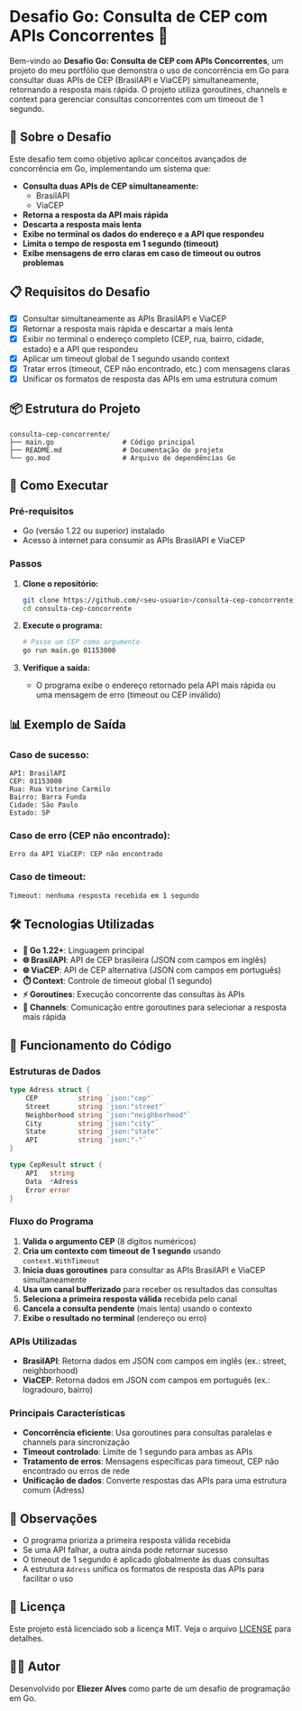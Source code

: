 # Desafio Go: Consulta de CEP com APIs Concorrentes 🚀

Bem-vindo ao **Desafio Go: Consulta de CEP com APIs Concorrentes**, um projeto do meu portfólio que demonstra o uso de concorrência em Go para consultar duas APIs de CEP (BrasilAPI e ViaCEP) simultaneamente, retornando a resposta mais rápida. O projeto utiliza goroutines, channels e context para gerenciar consultas concorrentes com um timeout de 1 segundo.

## 📌 Sobre o Desafio

Este desafio tem como objetivo aplicar conceitos avançados de concorrência em Go, implementando um sistema que:

- **Consulta duas APIs de CEP simultaneamente:**
  - BrasilAPI
  - ViaCEP
- **Retorna a resposta da API mais rápida**
- **Descarta a resposta mais lenta**
- **Exibe no terminal os dados do endereço e a API que respondeu**
- **Limita o tempo de resposta em 1 segundo (timeout)**
- **Exibe mensagens de erro claras em caso de timeout ou outros problemas**

## 📋 Requisitos do Desafio

- [x] Consultar simultaneamente as APIs BrasilAPI e ViaCEP
- [x] Retornar a resposta mais rápida e descartar a mais lenta
- [x] Exibir no terminal o endereço completo (CEP, rua, bairro, cidade, estado) e a API que respondeu
- [x] Aplicar um timeout global de 1 segundo usando context
- [x] Tratar erros (timeout, CEP não encontrado, etc.) com mensagens claras
- [x] Unificar os formatos de resposta das APIs em uma estrutura comum

## 📦 Estrutura do Projeto

```
consulta-cep-concorrente/
├── main.go                 # Código principal
├── README.md               # Documentação do projeto
└── go.mod                  # Arquivo de dependências Go
```

## 🚀 Como Executar

### Pré-requisitos

- Go (versão 1.22 ou superior) instalado
- Acesso à internet para consumir as APIs BrasilAPI e ViaCEP

### Passos

1. **Clone o repositório:**
   ```bash
   git clone https://github.com/<seu-usuario>/consulta-cep-concorrente.git
   cd consulta-cep-concorrente
   ```

2. **Execute o programa:**
   ```bash
   # Passe um CEP como argumento
   go run main.go 01153000
   ```

3. **Verifique a saída:**
   - O programa exibe o endereço retornado pela API mais rápida ou uma mensagem de erro (timeout ou CEP inválido)

## 📊 Exemplo de Saída

### Caso de sucesso:
```
API: BrasilAPI
CEP: 01153000
Rua: Rua Vitorino Carmilo
Bairro: Barra Funda
Cidade: São Paulo
Estado: SP
```

### Caso de erro (CEP não encontrado):
```
Erro da API ViaCEP: CEP não encontrado
```

### Caso de timeout:
```
Timeout: nenhuma resposta recebida em 1 segundo
```

## 🛠 Tecnologias Utilizadas

- **🐹 Go 1.22+**: Linguagem principal
- **🌐 BrasilAPI**: API de CEP brasileira (JSON com campos em inglês)
- **🌐 ViaCEP**: API de CEP alternativa (JSON com campos em português)
- **⏱️ Context**: Controle de timeout global (1 segundo)
- **⚡ Goroutines**: Execução concorrente das consultas às APIs
- **📡 Channels**: Comunicação entre goroutines para selecionar a resposta mais rápida

## 🔧 Funcionamento do Código

### Estruturas de Dados

```go
type Adress struct {
    CEP          string `json:"cep"`
    Street       string `json:"street"`
    Neighborhood string `json:"neighborhood"`
    City         string `json:"city"`
    State        string `json:"state"`
    API          string `json:"-"`
}

type CepResult struct {
    API   string
    Data  *Adress
    Error error
}
```

### Fluxo do Programa

1. **Valida o argumento CEP** (8 dígitos numéricos)
2. **Cria um contexto com timeout de 1 segundo** usando `context.WithTimeout`
3. **Inicia duas goroutines** para consultar as APIs BrasilAPI e ViaCEP simultaneamente
4. **Usa um canal bufferizado** para receber os resultados das consultas
5. **Seleciona a primeira resposta válida** recebida pelo canal
6. **Cancela a consulta pendente** (mais lenta) usando o contexto
7. **Exibe o resultado no terminal** (endereço ou erro)

### APIs Utilizadas

- **BrasilAPI**: Retorna dados em JSON com campos em inglês (ex.: street, neighborhood)
- **ViaCEP**: Retorna dados em JSON com campos em português (ex.: logradouro, bairro)

### Principais Características

- **Concorrência eficiente**: Usa goroutines para consultas paralelas e channels para sincronização
- **Timeout controlado**: Limite de 1 segundo para ambas as APIs
- **Tratamento de erros**: Mensagens específicas para timeout, CEP não encontrado ou erros de rede
- **Unificação de dados**: Converte respostas das APIs para uma estrutura comum (Adress)

## 📝 Observações

- O programa prioriza a primeira resposta válida recebida
- Se uma API falhar, a outra ainda pode retornar sucesso
- O timeout de 1 segundo é aplicado globalmente às duas consultas
- A estrutura `Adress` unifica os formatos de resposta das APIs para facilitar o uso

## 📜 Licença

Este projeto está licenciado sob a licença MIT. Veja o arquivo [LICENSE](LICENSE) para detalhes.


## 👨‍💻 Autor

Desenvolvido por **Eliezer Alves** como parte de um desafio de programação em Go.
